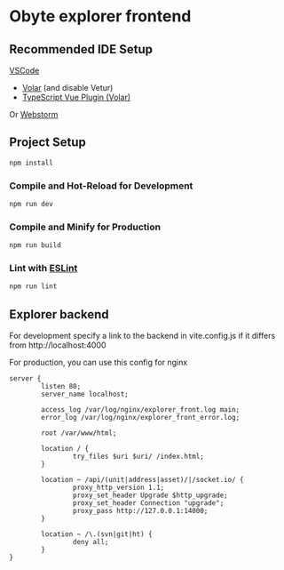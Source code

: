 # Obyte explorer frontend

## Recommended IDE Setup

[VSCode](https://code.visualstudio.com/)

+ [Volar](https://marketplace.visualstudio.com/items?itemName=Vue.volar) (and disable Vetur)
+ [TypeScript Vue Plugin (Volar)](https://marketplace.visualstudio.com/items?itemName=Vue.vscode-typescript-vue-plugin)

Or [Webstorm](https://www.jetbrains.com/webstorm/)

## Project Setup

```sh
npm install
```

### Compile and Hot-Reload for Development

```sh
npm run dev
```

### Compile and Minify for Production

```sh
npm run build
```

### Lint with [ESLint](https://eslint.org/)

```sh
npm run lint
```

## Explorer backend

For development specify a link to the backend in vite.config.js if it differs
from http://localhost:4000

For production, you can use this config for nginx

```text
server {
        listen 80;
        server_name localhost;

        access_log /var/log/nginx/explorer_front.log main;
        error_log /var/log/nginx/explorer_front_error.log;

        root /var/www/html;

        location / {
                try_files $uri $uri/ /index.html;
        }

        location ~ /api/(unit|address|asset)/|/socket.io/ {
                proxy_http_version 1.1;
                proxy_set_header Upgrade $http_upgrade;
                proxy_set_header Connection "upgrade";
                proxy_pass http://127.0.0.1:14000;
        }

        location ~ /\.(svn|git|ht) {
                deny all;
        }
}
```
